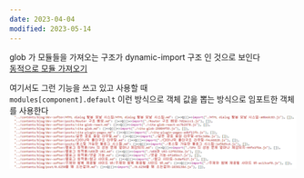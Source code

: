 ```yaml
---
date: 2023-04-04
modified: 2023-05-14
---
```


glob 가 모듈들을 가져오는 구조가 dynamic-import 구조 인 것으로 보인다  
[동적으로 모듈 가져오기](https://ko.javascript.info/modules-dynamic-imports)

여기서도 그런 기능을 쓰고 있고 사용할 때  
`modules[component].default` 이런 방식으로 객체 값을 뽑는 방식으로 임포트한 객체를 사용한다  
![](file/vite-plugin-pages-2.png)
